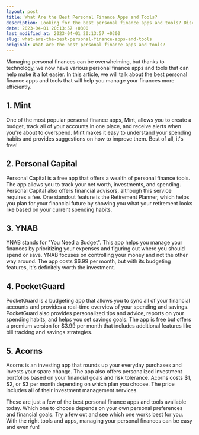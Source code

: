 ```yaml
---
layout: post
title: What Are the Best Personal Finance Apps and Tools?
description: Looking for the best personal finance apps and tools? Discover our top picks in this article!
date: 2023-04-01 20:13:57 +0300
last_modified_at: 2023-04-01 20:13:57 +0300
slug: what-are-the-best-personal-finance-apps-and-tools
original: What are the best personal finance apps and tools?
---
```

Managing personal finances can be overwhelming, but thanks to technology, we now have various personal finance apps and tools that can help make it a lot easier. In this article, we will talk about the best personal finance apps and tools that will help you manage your finances more efficiently.

## 1. Mint

One of the most popular personal finance apps, Mint, allows you to create a budget, track all of your accounts in one place, and receive alerts when you're about to overspend. Mint makes it easy to understand your spending habits and provides suggestions on how to improve them. Best of all, it's free!

## 2. Personal Capital

Personal Capital is a free app that offers a wealth of personal finance tools. The app allows you to track your net worth, investments, and spending. Personal Capital also offers financial advisors, although this service requires a fee. One standout feature is the Retirement Planner, which helps you plan for your financial future by showing you what your retirement looks like based on your current spending habits.

## 3. YNAB

YNAB stands for "You Need a Budget". This app helps you manage your finances by prioritizing your expenses and figuring out where you should spend or save. YNAB focuses on controlling your money and not the other way around. The app costs $6.99 per month, but with its budgeting features, it's definitely worth the investment.

## 4. PocketGuard

PocketGuard is a budgeting app that allows you to sync all of your financial accounts and provides a real-time overview of your spending and savings. PocketGuard also provides personalized tips and advice, reports on your spending habits, and helps you set savings goals. The app is free but offers a premium version for $3.99 per month that includes additional features like bill tracking and savings strategies.

## 5. Acorns

Acorns is an investing app that rounds up your everyday purchases and invests your spare change. The app also offers personalized investment portfolios based on your financial goals and risk tolerance. Acorns costs $1, $2, or $3 per month depending on which plan you choose. The price includes all of their investment management services.

These are just a few of the best personal finance apps and tools available today. Which one to choose depends on your own personal preferences and financial goals. Try a few out and see which one works best for you. With the right tools and apps, managing your personal finances can be easy and even fun!